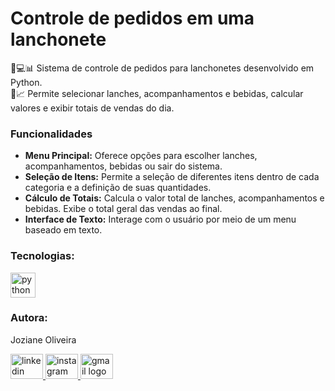 <h1>Controle de pedidos em uma lanchonete</h1>
<p align="left">🍔💻📊 Sistema de controle de pedidos para lanchonetes desenvolvido em Python. <br>📝📈 Permite selecionar lanches, acompanhamentos e bebidas, calcular valores e exibir totais de vendas do dia.</p>
<h3 align="left">Funcionalidades</h3>
<ul>
  <li> <strong>Menu Principal:</strong> Oferece opções para escolher lanches, acompanhamentos, bebidas ou sair do sistema.</li>
  <li> <strong>Seleção de Itens:</strong> Permite a seleção de diferentes itens dentro de cada categoria e a definição de suas quantidades.</li>
  <li> <strong>Cálculo de Totais:</strong> Calcula o valor total de lanches, acompanhamentos e bebidas. Exibe o total geral das vendas ao final.</li>
  <li> <strong>Interface de Texto:</strong> Interage com o usuário por meio de um menu baseado em texto.</li>
</ul>
<h3 align="left">Tecnologias:</h3>
<div align="left">
  <img src="https://cdn.jsdelivr.net/gh/devicons/devicon/icons/python/python-original-wordmark.svg" height="40" alt="python logo"  />
</div>
<h3 align="left">Autora:</h3>
<p align="left">Joziane Oliveira</p>
<div align="left">
  <a href="https://www.linkedin.com/in/joziane-oliveira-144317182/" target="_blank">
    <img src="https://raw.githubusercontent.com/maurodesouza/profile-readme-generator/master/src/assets/icons/social/linkedin/default.svg" width="52" height="40" alt="linkedin logo"  />
  </a>
  <a href="https://www.instagram.com/jozioliveirabr/" target="_blank">
    <img src="https://raw.githubusercontent.com/maurodesouza/profile-readme-generator/master/src/assets/icons/social/instagram/default.svg" width="52" height="40" alt="instagram logo"  />
  </a>
  <a href="mailto:joziane.oliveira@educacao.mg.gov.br" target="_blank">
    <img src="https://raw.githubusercontent.com/maurodesouza/profile-readme-generator/master/src/assets/icons/social/gmail/default.svg" width="52" height="40" alt="gmail logo"  />
  </a>
</div>


